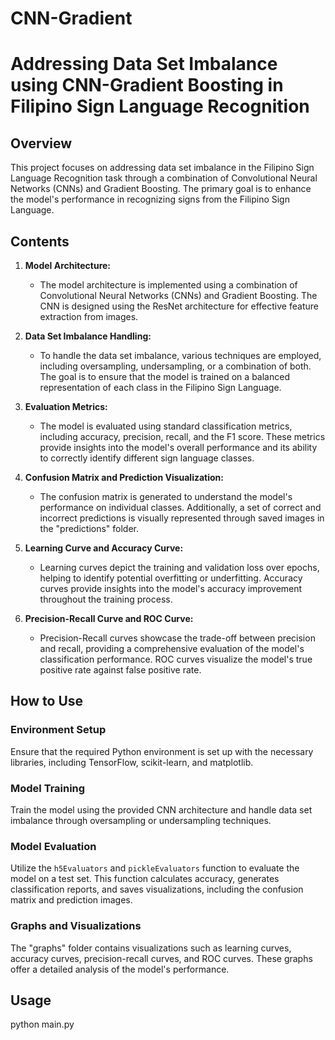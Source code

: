 # CNN-Gradient
# Addressing Data Set Imbalance using CNN-Gradient Boosting in Filipino Sign Language Recognition

## Overview

This project focuses on addressing data set imbalance in the Filipino Sign Language Recognition task through a combination of Convolutional Neural Networks (CNNs) and Gradient Boosting. The primary goal is to enhance the model's performance in recognizing signs from the Filipino Sign Language.

## Contents

1. **Model Architecture:**
   - The model architecture is implemented using a combination of Convolutional Neural Networks (CNNs) and Gradient Boosting. The CNN is designed using the ResNet architecture for effective feature extraction from images.

2. **Data Set Imbalance Handling:**
   - To handle the data set imbalance, various techniques are employed, including oversampling, undersampling, or a combination of both. The goal is to ensure that the model is trained on a balanced representation of each class in the Filipino Sign Language.

3. **Evaluation Metrics:**
   - The model is evaluated using standard classification metrics, including accuracy, precision, recall, and the F1 score. These metrics provide insights into the model's overall performance and its ability to correctly identify different sign language classes.

4. **Confusion Matrix and Prediction Visualization:**
   - The confusion matrix is generated to understand the model's performance on individual classes. Additionally, a set of correct and incorrect predictions is visually represented through saved images in the "predictions" folder.

5. **Learning Curve and Accuracy Curve:**
   - Learning curves depict the training and validation loss over epochs, helping to identify potential overfitting or underfitting. Accuracy curves provide insights into the model's accuracy improvement throughout the training process.

6. **Precision-Recall Curve and ROC Curve:**
   - Precision-Recall curves showcase the trade-off between precision and recall, providing a comprehensive evaluation of the model's classification performance. ROC curves visualize the model's true positive rate against false positive rate.

## How to Use

### Environment Setup

Ensure that the required Python environment is set up with the necessary libraries, including TensorFlow, scikit-learn, and matplotlib.

### Model Training

Train the model using the provided CNN architecture and handle data set imbalance through oversampling or undersampling techniques.

### Model Evaluation

Utilize the `h5Evaluators` and  `pickleEvaluators` function to evaluate the model on a test set. This function calculates accuracy, generates classification reports, and saves visualizations, including the confusion matrix and prediction images.

### Graphs and Visualizations

The "graphs" folder contains visualizations such as learning curves, accuracy curves, precision-recall curves, and ROC curves. These graphs offer a detailed analysis of the model's performance.

## Usage

python main.py

```python

